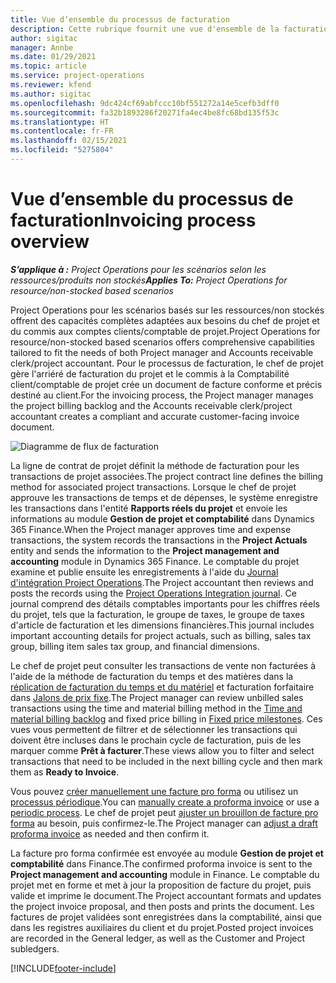 ```yaml
---
title: Vue d’ensemble du processus de facturation
description: Cette rubrique fournit une vue d'ensemble de la facturation dans Project Operations pour les scénarios basés sur les ressources/non stockés.
author: sigitac
manager: Annbe
ms.date: 01/29/2021
ms.topic: article
ms.service: project-operations
ms.reviewer: kfend
ms.author: sigitac
ms.openlocfilehash: 9dc424cf69abfccc10bf551272a14e5cefb3dff0
ms.sourcegitcommit: fa32b1893286f20271fa4ec4be8fc68bd135f53c
ms.translationtype: HT
ms.contentlocale: fr-FR
ms.lasthandoff: 02/15/2021
ms.locfileid: "5275804"
---
```

# <a name="invoicing-process-overview"></a><span data-ttu-id="d7a02-103">Vue d’ensemble du processus de facturation</span><span class="sxs-lookup"><span data-stu-id="d7a02-103">Invoicing process overview</span></span>

<span data-ttu-id="d7a02-104">_**S’applique à :** Project Operations pour les scénarios selon les ressources/produits non stockés_</span><span class="sxs-lookup"><span data-stu-id="d7a02-104">_**Applies To:** Project Operations for resource/non-stocked based scenarios_</span></span>

<span data-ttu-id="d7a02-105">Project Operations pour les scénarios basés sur les ressources/non stockés offrent des capacités complètes adaptées aux besoins du chef de projet et du commis aux comptes clients/comptable de projet.</span><span class="sxs-lookup"><span data-stu-id="d7a02-105">Project Operations for resource/non-stocked based scenarios offers comprehensive capabilities tailored to fit the needs of both Project manager and Accounts receivable clerk/project accountant.</span></span> <span data-ttu-id="d7a02-106">Pour le processus de facturation, le chef de projet gère l'arriéré de facturation du projet et le commis à la Comptabilité client/comptable de projet crée un document de facture conforme et précis destiné au client.</span><span class="sxs-lookup"><span data-stu-id="d7a02-106">For the invoicing process, the Project manager manages the project billing backlog and the Accounts receivable clerk/project accountant creates a compliant and accurate customer-facing invoice document.</span></span>

![Diagramme de flux de facturation](./media/invoicing-flow.png)

<span data-ttu-id="d7a02-108">La ligne de contrat de projet définit la méthode de facturation pour les transactions de projet associées.</span><span class="sxs-lookup"><span data-stu-id="d7a02-108">The project contract line defines the billing method for associated project transactions.</span></span> <span data-ttu-id="d7a02-109">Lorsque le chef de projet approuve les transactions de temps et de dépenses, le système enregistre les transactions dans l'entité **Rapports réels du projet** et envoie les informations au module **Gestion de projet et comptabilité** dans Dynamics 365 Finance.</span><span class="sxs-lookup"><span data-stu-id="d7a02-109">When the Project manager approves time and expense transactions, the system records the transactions in the **Project Actuals** entity and sends the information to the **Project management and accounting** module in Dynamics 365 Finance.</span></span> <span data-ttu-id="d7a02-110">Le comptable du projet examine et publie ensuite les enregistrements à l'aide du [Journal d'intégration Project Operations](../project-accounting/project-operations-integration-journal.md).</span><span class="sxs-lookup"><span data-stu-id="d7a02-110">The Project accountant then reviews and posts the records using the [Project Operations Integration journal](../project-accounting/project-operations-integration-journal.md).</span></span> <span data-ttu-id="d7a02-111">Ce journal comprend des détails comptables importants pour les chiffres réels du projet, tels que la facturation, le groupe de taxes, le groupe de taxes d'article de facturation et les dimensions financières.</span><span class="sxs-lookup"><span data-stu-id="d7a02-111">This journal includes important accounting details for project actuals, such as billing, sales tax group, billing item sales tax group, and financial dimensions.</span></span>

<span data-ttu-id="d7a02-112">Le chef de projet peut consulter les transactions de vente non facturées à l'aide de la méthode de facturation du temps et des matières dans la [réplication de facturation du temps et du matériel](../proforma-invoicing/manage-billing-backlog.md#time-and-material-billing-backlog) et facturation forfaitaire dans [Jalons de prix fixe](../proforma-invoicing/manage-billing-backlog.md#fixed-price-milestones).</span><span class="sxs-lookup"><span data-stu-id="d7a02-112">The Project manager can review unbilled sales transactions using the time and material billing method in the [Time and material billing backlog](../proforma-invoicing/manage-billing-backlog.md#time-and-material-billing-backlog) and fixed price billing in [Fixed price milestones](../proforma-invoicing/manage-billing-backlog.md#fixed-price-milestones).</span></span> <span data-ttu-id="d7a02-113">Ces vues vous permettent de filtrer et de sélectionner les transactions qui doivent être incluses dans le prochain cycle de facturation, puis de les marquer comme **Prêt à facturer**.</span><span class="sxs-lookup"><span data-stu-id="d7a02-113">These views allow you to filter and select transactions that need to be included in the next billing cycle and then mark them as **Ready to Invoice**.</span></span>

<span data-ttu-id="d7a02-114">Vous pouvez [créer manuellement une facture pro forma](../proforma-invoicing/create-manual-proforma-invoice.md) ou utilisez un [processus périodique](../proforma-invoicing/configure-automated-invoice-creation.md).</span><span class="sxs-lookup"><span data-stu-id="d7a02-114">You can [manually create a proforma invoice](../proforma-invoicing/create-manual-proforma-invoice.md) or use a [periodic process](../proforma-invoicing/configure-automated-invoice-creation.md).</span></span> <span data-ttu-id="d7a02-115">Le chef de projet peut [ajuster un brouillon de facture pro forma](../proforma-invoicing/manage-proforma-invoice.md) au besoin, puis confirmez-le.</span><span class="sxs-lookup"><span data-stu-id="d7a02-115">The Project manager can [adjust a draft proforma invoice](../proforma-invoicing/manage-proforma-invoice.md) as needed and then confirm it.</span></span>

<span data-ttu-id="d7a02-116">La facture pro forma confirmée est envoyée au module **Gestion de projet et comptabilité** dans Finance.</span><span class="sxs-lookup"><span data-stu-id="d7a02-116">The confirmed proforma invoice is sent to the **Project management and accounting** module in Finance.</span></span> <span data-ttu-id="d7a02-117">Le comptable du projet met en forme et met à jour la proposition de facture du projet, puis valide et imprime le document.</span><span class="sxs-lookup"><span data-stu-id="d7a02-117">The Project accountant formats and updates the project invoice proposal, and then posts and prints the document.</span></span> <span data-ttu-id="d7a02-118">Les factures de projet validées sont enregistrées dans la comptabilité, ainsi que dans les registres auxiliaires du client et du projet.</span><span class="sxs-lookup"><span data-stu-id="d7a02-118">Posted project invoices are recorded in the General ledger, as well as the Customer and Project subledgers.</span></span>


[!INCLUDE[footer-include](../includes/footer-banner.md)]